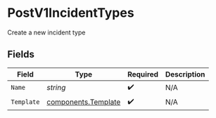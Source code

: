 # PostV1IncidentTypes

Create a new incident type


## Fields

| Field                                                      | Type                                                       | Required                                                   | Description                                                |
| ---------------------------------------------------------- | ---------------------------------------------------------- | ---------------------------------------------------------- | ---------------------------------------------------------- |
| `Name`                                                     | *string*                                                   | :heavy_check_mark:                                         | N/A                                                        |
| `Template`                                                 | [components.Template](../../models/components/template.md) | :heavy_check_mark:                                         | N/A                                                        |